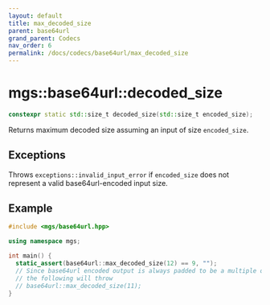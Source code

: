 ```yaml
---
layout: default
title: max_decoded_size
parent: base64url
grand_parent: Codecs
nav_order: 6
permalink: /docs/codecs/base64url/max_decoded_size
---
```


# mgs::base64url::decoded_size

```cpp
constexpr static std::size_t decoded_size(std::size_t encoded_size);
```

Returns maximum decoded size assuming an input of size `encoded_size`.

## Exceptions

Throws `exceptions::invalid_input_error` if `encoded_size` does not represent a valid base64url-encoded input size.

## Example

```cpp
#include <mgs/base64url.hpp>

using namespace mgs;

int main() {
  static_assert(base64url::max_decoded_size(12) == 9, "");
  // Since base64url encoded output is always padded to be a multiple of 4
  // the following will throw
  // base64url::max_decoded_size(11);
}
```
